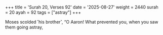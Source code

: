 +++
title = 'Surah 20, Verses 92'
date = '2025-08-27'
weight = 2440
surah = 20
ayah = 92
tags = ["astray"]
+++

Moses scolded ˹his brother˺, “O Aaron! What prevented you, when you saw them going astray,
